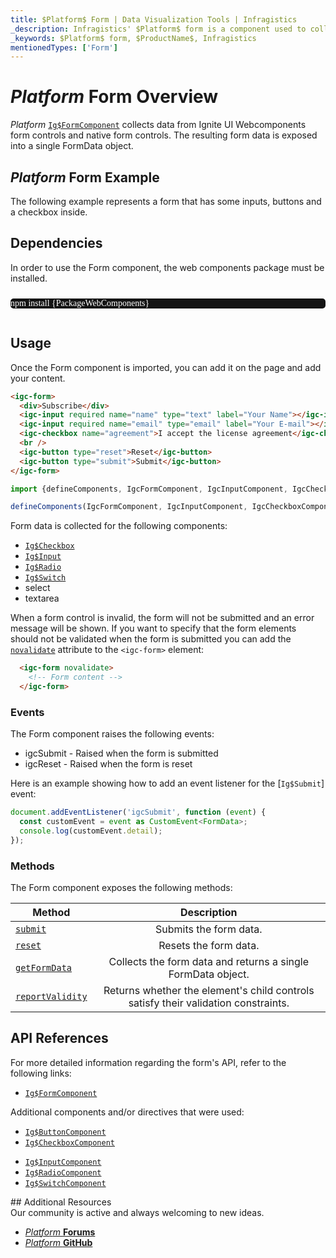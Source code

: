 ```yaml
---
title: $Platform$ Form | Data Visualization Tools | Infragistics
_description: Infragistics' $Platform$ form is a component used to collect user input from interactive controls. Improve your application with Ignite UI for  $Platform$!
_keywords: $Platform$ form, $ProductName$, Infragistics
mentionedTypes: ['Form']
---
```

# $Platform$ Form Overview

$Platform$ [`Ig$FormComponent`]({environment:wcApiUrl}/classes/IgcFormComponent.html) collects data from Ignite UI Webcomponents form controls and native form controls. The resulting form data is exposed into a single FormData object.

## $Platform$ Form Example

The following example represents a form that has some inputs, buttons and a checkbox inside.

<code-view style="height: 300px"
           data-demos-base-url="{environment:dvDemosBaseUrl}"
           iframe-src="{environment:dvDemosBaseUrl}/inputs/form-overview"
           alt="$Platform$ Form Example"
           github-src="inputs/form/overview">
</code-view>

## Dependencies

In order to use the Form component, the web components package must be installed.

<pre style="background:#141414;color:white;display:inline-block;padding:16x;margin-top:10px;font-family:'Consolas';border-radius:5px;width:100%">
npm install {PackageWebComponents}
</pre>

## Usage

Once the Form component is imported, you can add it on the page and add your content.

```html
<igc-form>
  <div>Subscribe</div>
  <igc-input required name="name" type="text" label="Your Name"></igc-input>
  <igc-input required name="email" type="email" label="Your E-mail"></igc-input>
  <igc-checkbox name="agreement">I accept the license agreement</igc-checkbox>
  <br />
  <igc-button type="reset">Reset</igc-button>
  <igc-button type="submit">Submit</igc-button>
</igc-form>
```

```ts
import {defineComponents, IgcFormComponent, IgcInputComponent, IgcCheckboxComponent, IgcButtonComponent } from 'igniteui-webcomponents';

defineComponents(IgcFormComponent, IgcInputComponent, IgcCheckboxComponent, IgcButtonComponent);
```

Form data is collected for the following components:
- [`Ig$Checkbox`]({environment:wcApiUrl}/classes/IgcCheckboxComponent.html)
- [`Ig$Input`]({environment:wcApiUrl}/classes/IgcInputComponent.html)
- [`Ig$Radio`]({environment:wcApiUrl}/classes/IgcRadioComponent.html)
- [`Ig$Switch`]({environment:wcApiUrl}/classes/IgcSwitchComponent.html)
- select
- textarea

When a form control is invalid, the form will not be submitted and an error message will be shown. If you want to specify that the form elements should not be validated when the form is submitted you can add the [`novalidate`]({environment:wcApiUrl}/classes/IgcFormComponent.html#novalidate) attribute to the `<igc-form>` element:


```html
  <igc-form novalidate>
    <!-- Form content -->
  </igc-form>
```

### Events

The Form component raises the following events:
- igcSubmit - Raised when the form is submitted
- igcReset - Raised when the form is reset

Here is an example showing how to add an event listener for the [`Ig$Submit`] event:

```ts
document.addEventListener('igcSubmit', function (event) {
  const customEvent = event as CustomEvent<FormData>;
  console.log(customEvent.detail);
});
```

### Methods

The Form component exposes the following methods:

| Method			| Description     			|
| ------------- 	|:-------------:			|
|[`submit`]({environment:wcApiUrl}/classes/IgcFormComponent.html#submit)|Submits the form data.|
|[`reset`]({environment:wcApiUrl}/classes/IgcFormComponent.html#reset)|Resets the form data.|
|[`getFormData`]({environment:wcApiUrl}/classes/IgcFormComponent.html#getFormData)|Collects the form data and returns a single FormData object.|
|[`reportValidity`]({environment:wcApiUrl}/classes/IgcFormComponent.html#reportValidity)|Returns whether the element's child controls satisfy their validation constraints.|

## API References

For more detailed information regarding the form's API, refer to the following links:
* [`Ig$FormComponent`]({environment:wcApiUrl}/classes/IgcFormComponent.html)

Additional components and/or directives that were used:
- [`Ig$ButtonComponent`]({environment:wcApiUrl}/classes/IgcButtonComponent.html)
- [`Ig$CheckboxComponent`]({environment:wcApiUrl}/classes/IgcCheckboxComponent.html)
* [`Ig$InputComponent`]({environment:wcApiUrl}/classes/IgcInputComponent.html)
* [`Ig$RadioComponent`]({environment:wcApiUrl}/classes/IgcRadioComponent.html)
* [`Ig$SwitchComponent`]({environment:wcApiUrl}/classes/IgcSwitchComponent.html)

<div class="divider"></div>
## Additional Resources

<div class="divider--half"></div>
Our community is active and always welcoming to new ideas.

* [$Platform$ **Forums**](https://www.infragistics.com/community/forums/f/ignite-ui-for-web-components)
* [$Platform$ **GitHub**](https://github.com/IgniteUI/igniteui-webcomponents)